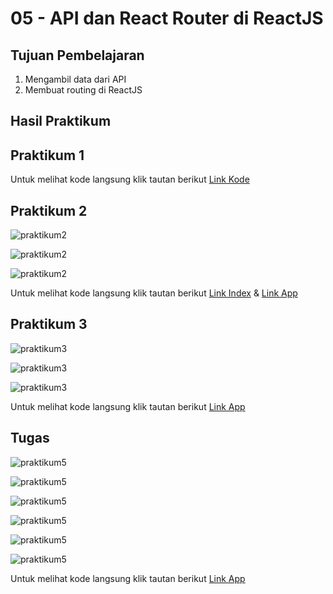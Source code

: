 # 05 - API dan React Router di ReactJS

## Tujuan Pembelajaran

1. Mengambil data dari API
2. Membuat routing di ReactJS

## Hasil Praktikum

## Praktikum 1

    
Untuk melihat kode langsung klik tautan berikut [Link Kode](../../src/05_API_dan_Router_ReactJS/Praktikum_1/index.js)


## Praktikum 2

![praktikum2](img/Praktikum_2/Hasil5-2-1.PNG)

![praktikum2](img/Praktikum_2/Hasil5-2-2.PNG)

![praktikum2](img/Praktikum_2/Hasil5-2-3.PNG)

Untuk melihat kode langsung klik tautan berikut [Link Index](../../src/05_API_dan_Router_ReactJS/Praktikum_2/index.js) & [Link App](../../src/05_API_dan_Router_ReactJS/Praktikum_2/App.js)


## Praktikum 3

![praktikum3](img/Praktikum_3/Hasil5-3-1.PNG)

![praktikum3](img/Praktikum_3/Hasil5-3-2.PNG)

![praktikum3](img/Praktikum_3/Hasil5-3-3.PNG)

Untuk melihat kode langsung klik tautan berikut [Link App](../../src/05_API_dan_Router_ReactJS/Praktikum_3/App.js)


## Tugas

![praktikum5](img/Tugas_Praktikum/Hasil5-4-1.PNG)

![praktikum5](img/Tugas_Praktikum/Hasil5-4-2.PNG)

![praktikum5](img/Tugas_Praktikum/Hasil5-4-3.PNG)

![praktikum5](img/Tugas_Praktikum/Hasil5-4-4.PNG)

![praktikum5](img/Tugas_Praktikum/Hasil5-4-5.PNG)

![praktikum5](img/Tugas_Praktikum/Hasil5-4-6.PNG)

Untuk melihat kode langsung klik tautan berikut [Link App](../../src/05_API_dan_Router_ReactJS/Praktikum_4/App.js)

